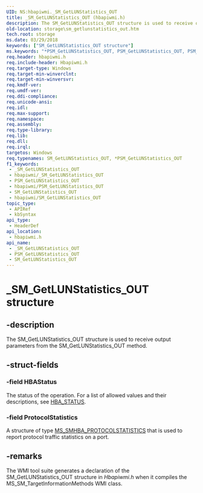```yaml
---
UID: NS:hbapiwmi._SM_GetLUNStatistics_OUT
title: _SM_GetLUNStatistics_OUT (hbapiwmi.h)
description: The SM_GetLUNStatistics_OUT structure is used to receive output parameters from the SM_GetLUNStatistics_OUT method.
old-location: storage\sm_getlunstatistics_out.htm
tech.root: storage
ms.date: 03/29/2018
keywords: ["SM_GetLUNStatistics_OUT structure"]
ms.keywords: "*PSM_GetLUNStatistics_OUT, PSM_GetLUNStatistics_OUT, PSM_GetLUNStatistics_OUT structure pointer [Storage Devices], SM_GetLUNStatistics_OUT, SM_GetLUNStatistics_OUT structure [Storage Devices], _SM_GetLUNStatistics_OUT, hbapiwmi/PSM_GetLUNStatistics_OUT, hbapiwmi/SM_GetLUNStatistics_OUT, storage.sm_getlunstatistics_out, structs-Fibre_3f322627-9c44-4675-9166-32860aa954a3.xml"
req.header: hbapiwmi.h
req.include-header: Hbapiwmi.h
req.target-type: Windows
req.target-min-winverclnt: 
req.target-min-winversvr: 
req.kmdf-ver: 
req.umdf-ver: 
req.ddi-compliance: 
req.unicode-ansi: 
req.idl: 
req.max-support: 
req.namespace: 
req.assembly: 
req.type-library: 
req.lib: 
req.dll: 
req.irql: 
targetos: Windows
req.typenames: SM_GetLUNStatistics_OUT, *PSM_GetLUNStatistics_OUT
f1_keywords:
 - _SM_GetLUNStatistics_OUT
 - hbapiwmi/_SM_GetLUNStatistics_OUT
 - PSM_GetLUNStatistics_OUT
 - hbapiwmi/PSM_GetLUNStatistics_OUT
 - SM_GetLUNStatistics_OUT
 - hbapiwmi/SM_GetLUNStatistics_OUT
topic_type:
 - APIRef
 - kbSyntax
api_type:
 - HeaderDef
api_location:
 - hbapiwmi.h
api_name:
 - _SM_GetLUNStatistics_OUT
 - PSM_GetLUNStatistics_OUT
 - SM_GetLUNStatistics_OUT
---
```


# _SM_GetLUNStatistics_OUT structure


## -description

The SM_GetLUNStatistics_OUT structure is used to receive output parameters from the SM_GetLUNStatistics_OUT method.

## -struct-fields

### -field HBAStatus

The status of the operation. For a list of allowed values and their descriptions, see <a href="/windows-hardware/drivers/storage/hba-status">HBA_STATUS</a>.

### -field ProtocolStatistics

A structure of type <a href="/windows-hardware/drivers/ddi/hbapiwmi/ns-hbapiwmi-_ms_smhba_protocolstatistics">MS_SMHBA_PROTOCOLSTATISTICS</a> that is used to report protocol traffic statistics on a port.

## -remarks

The WMI tool suite generates a declaration of the SM_GetLUNStatistics_OUT structure in <i>Hbapiwmi.h</i> when it compiles the MS_SM_TargetInformationMethods WMI class.

